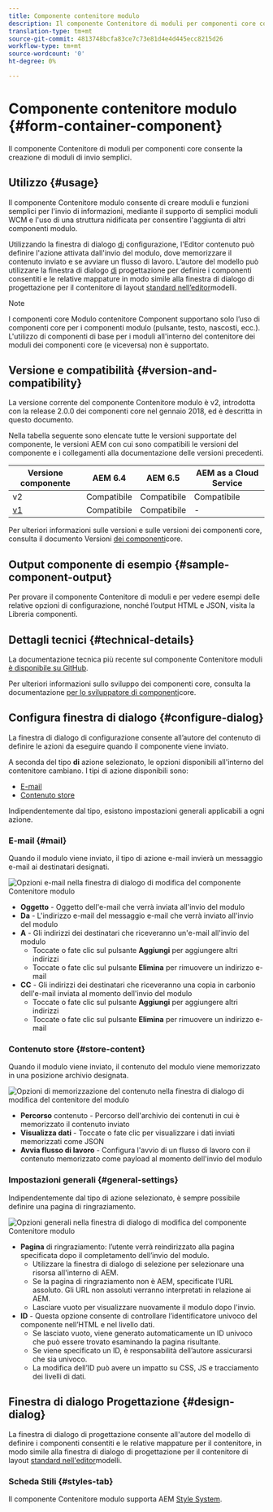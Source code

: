 ```yaml
---
title: Componente contenitore modulo
description: Il componente Contenitore di moduli per componenti core consente la creazione di moduli di invio semplici.
translation-type: tm+mt
source-git-commit: 4813748bcfa83ce7c73e81d4e4d445ecc8215d26
workflow-type: tm+mt
source-wordcount: '0'
ht-degree: 0%

---
```



# Componente contenitore modulo {#form-container-component}

Il componente Contenitore di moduli per componenti core consente la creazione di moduli di invio semplici.

## Utilizzo {#usage}

Il componente Contenitore modulo consente di creare moduli e funzioni semplici per l&#39;invio di informazioni, mediante il supporto di semplici moduli WCM e l&#39;uso di una struttura nidificata per consentire l&#39;aggiunta di altri componenti modulo.

Utilizzando la finestra di dialogo [di](#configure-dialog) configurazione, l&#39;Editor contenuto può definire l&#39;azione attivata dall&#39;invio del modulo, dove memorizzare il contenuto inviato e se avviare un flusso di lavoro. L’autore del modello può utilizzare la finestra di dialogo [di](#design-dialog) progettazione per definire i componenti consentiti e le relative mappature in modo simile alla finestra di dialogo di progettazione per il contenitore di layout [standard nell’editor](https://docs.adobe.com/content/help/en/experience-manager-cloud-service/sites/authoring/features/templates.html)modelli.

>[!NOTE]
>
>I componenti core Modulo contenitore Component supportano solo l’uso di componenti core per i componenti modulo (pulsante, testo, nascosti, ecc.). L&#39;utilizzo di componenti [](https://docs.adobe.com/content/help/en/experience-manager-65/authoring/siteandpage/default-components-foundation.html) di base per i moduli all&#39;interno del contenitore dei moduli dei componenti core (e viceversa) non è supportato.

## Versione e compatibilità {#version-and-compatibility}

La versione corrente del componente Contenitore modulo è v2, introdotta con la release 2.0.0 dei componenti core nel gennaio 2018, ed è descritta in questo documento.

Nella tabella seguente sono elencate tutte le versioni supportate del componente, le versioni AEM con cui sono compatibili le versioni del componente e i collegamenti alla documentazione delle versioni precedenti.

| Versione componente | AEM 6.4   | AEM 6.5 | AEM as a Cloud Service |
|--- |--- |--- |---|
| v2 | Compatibile | Compatibile | Compatibile |
| [v1](/help/components/v1/form-container-v1.md) | Compatibile | Compatibile | - |

Per ulteriori informazioni sulle versioni e sulle versioni dei componenti core, consulta il documento Versioni [dei componenti](/help/versions.md)core.

## Output componente di esempio {#sample-component-output}

Per provare il componente Contenitore di moduli e per vedere esempi delle relative opzioni di configurazione, nonché l’output HTML e JSON, visita la Libreria [](https://adobe.com/go/aem_cmp_library_form_container)componenti.

## Dettagli tecnici {#technical-details}

La documentazione tecnica più recente sul componente Contenitore moduli [è disponibile su GitHub](https://adobe.com/go/aem_cmp_tech_form_container_v2).

Per ulteriori informazioni sullo sviluppo dei componenti core, consulta la documentazione [per lo sviluppatore di componenti](/help/developing/overview.md)core.

## Configura finestra di dialogo {#configure-dialog}

La finestra di dialogo di configurazione consente all’autore del contenuto di definire le azioni da eseguire quando il componente viene inviato.

A seconda del tipo **di** azione selezionato, le opzioni disponibili all&#39;interno del contenitore cambiano. I tipi di azione disponibili sono:

* [E-mail](#mail)
* [Contenuto store](#store-content)

Indipendentemente dal tipo, esistono impostazioni [](#general-settings) generali applicabili a ogni azione.

### E-mail {#mail}

Quando il modulo viene inviato, il tipo di azione e-mail invierà un messaggio e-mail ai destinatari designati.

![Opzioni e-mail nella finestra di dialogo di modifica del componente Contenitore modulo](/help/assets/form-container-edit-mail.png)

* **Oggetto** - Oggetto dell&#39;e-mail che verrà inviata all&#39;invio del modulo
* **Da** - L&#39;indirizzo e-mail del messaggio e-mail che verrà inviato all&#39;invio del modulo
* **A** - Gli indirizzi dei destinatari che riceveranno un&#39;e-mail all&#39;invio del modulo
   * Toccate o fate clic sul pulsante **Aggiungi** per aggiungere altri indirizzi
   * Toccate o fate clic sul pulsante **Elimina** per rimuovere un indirizzo e-mail
* **CC** - Gli indirizzi dei destinatari che riceveranno una copia in carbonio dell&#39;e-mail inviata al momento dell&#39;invio del modulo
   * Toccate o fate clic sul pulsante **Aggiungi** per aggiungere altri indirizzi
   * Toccate o fate clic sul pulsante **Elimina** per rimuovere un indirizzo e-mail

### Contenuto store {#store-content}

Quando il modulo viene inviato, il contenuto del modulo viene memorizzato in una posizione archivio designata.

![Opzioni di memorizzazione del contenuto nella finestra di dialogo di modifica del contenitore del modulo](/help/assets/form-container-edit-store.png)

* **Percorso** contenuto - Percorso dell&#39;archivio dei contenuti in cui è memorizzato il contenuto inviato
* **Visualizza dati** - Toccate o fate clic per visualizzare i dati inviati memorizzati come JSON
* **Avvia flusso di lavoro** - Configura l&#39;avvio di un flusso di lavoro con il contenuto memorizzato come payload al momento dell&#39;invio del modulo

### Impostazioni generali {#general-settings}

Indipendentemente dal tipo di azione selezionato, è sempre possibile definire una pagina di ringraziamento.

![Opzioni generali nella finestra di dialogo di modifica del componente Contenitore modulo](/help/assets/form-container-edit-general.png)

* **Pagina** di ringraziamento: l’utente verrà reindirizzato alla pagina specificata dopo il completamento dell’invio del modulo.
   * Utilizzare la finestra di dialogo di selezione per selezionare una risorsa all&#39;interno di AEM.
   * Se la pagina di ringraziamento non è AEM, specificate l’URL assoluto. Gli URL non assoluti verranno interpretati in relazione ai AEM.
   * Lasciare vuoto per visualizzare nuovamente il modulo dopo l&#39;invio.
* **ID** - Questa opzione consente di controllare l’identificatore univoco del componente nell’HTML e nel livello [](/help/developing/data-layer/overview.md)dati.
   * Se lasciato vuoto, viene generato automaticamente un ID univoco che può essere trovato esaminando la pagina risultante.
   * Se viene specificato un ID, è responsabilità dell’autore assicurarsi che sia univoco.
   * La modifica dell’ID può avere un impatto su CSS, JS e tracciamento dei livelli di dati.

## Finestra di dialogo Progettazione {#design-dialog}

La finestra di dialogo di progettazione consente all&#39;autore del modello di definire i componenti consentiti e le relative mappature per il contenitore, in modo simile alla finestra di dialogo di progettazione per il contenitore di layout [standard nell&#39;editor](https://docs.adobe.com/content/help/en/experience-manager-cloud-service/sites/authoring/features/templates.html)modelli.

### Scheda Stili {#styles-tab}

Il componente Contenitore modulo supporta AEM [Style System](/help/get-started/authoring.md#component-styling).
